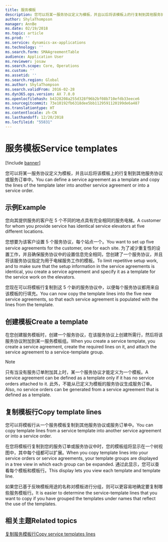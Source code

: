 ```yaml
---
title: 服务模板
description: 您可以将某一服务协议定义为模板，并且以后将该模板上的行复制到其他服务协议或服务订单中。
author: ShylaThompson
manager: AnnBe
ms.date: 02/19/2018
ms.topic: article
ms.prod: ''
ms.service: dynamics-ax-applications
ms.technology: ''
ms.search.form: SMAAgreementTable
audience: Application User
ms.reviewer: josaw
ms.search.scope: Core, Operations
ms.custom: ''
ms.assetid: ''
ms.search.region: Global
ms.author: ShylaThompson
ms.search.validFrom: 2016-02-28
ms.dyn365.ops.version: AX 7.0.0
ms.openlocfilehash: b4328208a255d328f96b2bf08b710efdb33eece6
ms.sourcegitcommit: 73e10192fb6318dee5bb1129591120199de6a487
ms.translationtype: HT
ms.contentlocale: zh-CN
ms.lasthandoff: 12/20/2018
ms.locfileid: "55831"
---
```

# <a name="service-templates"></a><span data-ttu-id="14902-103">服务模板</span><span class="sxs-lookup"><span data-stu-id="14902-103">Service templates</span></span>

[!include [banner](../includes/banner.md)]

<span data-ttu-id="14902-104">您可以将某一服务协议定义为模板，并且以后将该模板上的行复制到其他服务协议或服务订单中。</span><span class="sxs-lookup"><span data-stu-id="14902-104">You can define a service agreement as a template and copy the lines of the template later into another service agreement or into a service order.</span></span>

## <a name="example"></a><span data-ttu-id="14902-105">示例</span><span class="sxs-lookup"><span data-stu-id="14902-105">Example</span></span>

<span data-ttu-id="14902-106">您向其提供服务的客户在 5 个不同的地点具有完全相同的服务电梯。</span><span class="sxs-lookup"><span data-stu-id="14902-106">A customer for whom you provide service has identical service elevators at five different locations.</span></span>

<span data-ttu-id="14902-107">您想要为该客户设置 5 个服务协议，每个站点一个。</span><span class="sxs-lookup"><span data-stu-id="14902-107">You want to set up five service agreements for the customer, one for each site.</span></span>
<span data-ttu-id="14902-108">为了减少重复性的设置工作，并且确保服务协议中的设置信息完全相同，您创建了一个服务协议，并且将该服务协议指定为用于电梯服务工作的模板。</span><span class="sxs-lookup"><span data-stu-id="14902-108">To limit repetitive setup work, and to make sure that the setup information in the service agreements is identical, you create a service agreement and specify it as a template for the service work on the elevators.</span></span>

<span data-ttu-id="14902-109">您现在可以将模板行复制到这 5 个新的服务协议中，以便每个服务协议都用来自该模板的行填充。</span><span class="sxs-lookup"><span data-stu-id="14902-109">You can now copy the template lines into the five new service agreements, so that each service agreement is populated with the lines from the template.</span></span>

## <a name="create-a-template"></a><span data-ttu-id="14902-110">创建模板</span><span class="sxs-lookup"><span data-stu-id="14902-110">Create a template</span></span>

<span data-ttu-id="14902-111">在您创建服务模板时，创建一个服务协议，在该服务协议上创建所需行，然后将该服务协议附加到某一服务模板组。</span><span class="sxs-lookup"><span data-stu-id="14902-111">When you create a service template, you create a service agreement, create the required lines on it, and attach the service agreement to a service-template group.</span></span>

> [!NOTE]
> <span data-ttu-id="14902-112">只有当没有服务订单附加其上时，某一个服务协议才能定义为一个模板。</span><span class="sxs-lookup"><span data-stu-id="14902-112">A service agreement can be defined as a template only if it has no service orders attached to it.</span></span> <span data-ttu-id="14902-113">此外，不能从已定义为模板的服务协议生成服务订单。</span><span class="sxs-lookup"><span data-stu-id="14902-113">Also, no service orders can be generated from a service agreement that is defined as a template.</span></span>

## <a name="copy-template-lines"></a><span data-ttu-id="14902-114">复制模板行</span><span class="sxs-lookup"><span data-stu-id="14902-114">Copy template lines</span></span>

<span data-ttu-id="14902-115">您可以将模板行从一个服务模板复制到其他服务协议或服务订单中。</span><span class="sxs-lookup"><span data-stu-id="14902-115">You can copy template lines from a service template into another service agreement or into a service order.</span></span>

<span data-ttu-id="14902-116">在您将模板行复制到您的服务订单或服务协议中时，您的模板组将显示在一个树视图中，其中每个组都可以扩展。</span><span class="sxs-lookup"><span data-stu-id="14902-116">When you copy template lines into your service orders or service agreements, your template groups are displayed in a tree view in which each group can be expanded.</span></span> <span data-ttu-id="14902-117">通过此显示，您可以查看每个模板和模板行。</span><span class="sxs-lookup"><span data-stu-id="14902-117">This display lets you view each template and template line.</span></span>

<span data-ttu-id="14902-118">如果您已基于反映模板用途的名称对模板进行分组，则可以更容易地确定要复制哪些服务模板行。</span><span class="sxs-lookup"><span data-stu-id="14902-118">It is easier to determine the service-template lines that you want to copy if you have grouped the templates under names that reflect the use of the templates.</span></span>

## <a name="related-topics"></a><span data-ttu-id="14902-119">相关主题</span><span class="sxs-lookup"><span data-stu-id="14902-119">Related topics</span></span>

[<span data-ttu-id="14902-120">复制服务模板行</span><span class="sxs-lookup"><span data-stu-id="14902-120">Copy service templates lines</span></span>](copy-service-template-lines.md)

